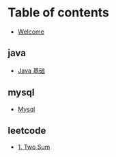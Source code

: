 # Table of contents

* [Welcome](README.md)

## java

* [Java 基础](java/java-ji-chu.md)

## mysql

* [Mysql](mysql/mysql.md)

## leetcode

* [1. Two Sum](leetcode/problem-1.md)

